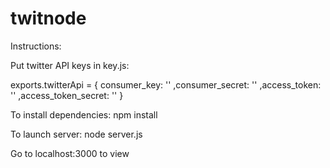 twitnode
========

Instructions:

Put twitter API keys in key.js:

exports.twitterApi = {
    consumer_key:         ''
   ,consumer_secret:      ''
   ,access_token:         ''
   ,access_token_secret:  ''
}

To install dependencies: npm install 

To launch server: node server.js

Go to localhost:3000 to view
